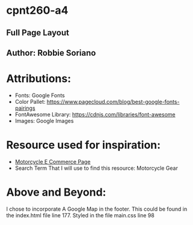 # cpnt260-a4
## Full Page Layout
## Author: Robbie Soriano


# Attributions:
- Fonts: Google Fonts
- Color Pallet: https://www.pagecloud.com/blog/best-google-fonts-pairings
- FontAwesome Library: https://cdnjs.com/libraries/font-awesome
- Images: Google Images

# Resource used for inspiration: 
- [Motorcycle E Commerce Page](https://fortnine.ca/en/)
- Search Term That I will use to find this resource: Motorcycle Gear

# Above and Beyond:
I chose to incorporate A Google Map in the footer. This could be found in the index.html file line 177. Styled in the file main.css line 98
